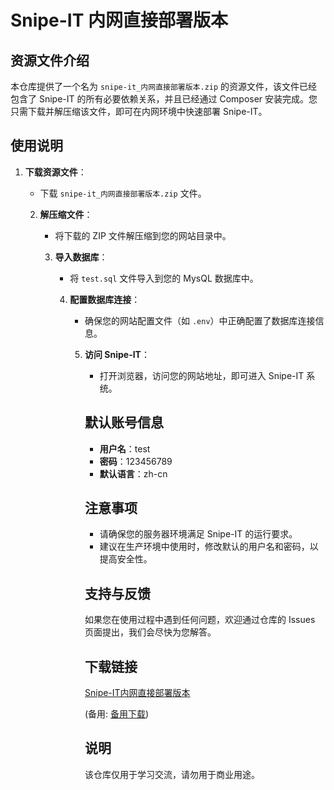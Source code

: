# Snipe-IT 内网直接部署版本

## 资源文件介绍

本仓库提供了一个名为 `snipe-it_内网直接部署版本.zip` 的资源文件，该文件已经包含了 Snipe-IT 的所有必要依赖关系，并且已经通过 Composer 安装完成。您只需下载并解压缩该文件，即可在内网环境中快速部署 Snipe-IT。

## 使用说明

1. **下载资源文件**：
   - 下载 `snipe-it_内网直接部署版本.zip` 文件。

   2. **解压缩文件**：
      - 将下载的 ZIP 文件解压缩到您的网站目录中。

      3. **导入数据库**：
         - 将 `test.sql` 文件导入到您的 MysQL 数据库中。

         4. **配置数据库连接**：
            - 确保您的网站配置文件（如 `.env`）中正确配置了数据库连接信息。

            5. **访问 Snipe-IT**：
               - 打开浏览器，访问您的网站地址，即可进入 Snipe-IT 系统。

               ## 默认账号信息

               - **用户名**：test
               - **密码**：123456789
               - **默认语言**：zh-cn

               ## 注意事项

               - 请确保您的服务器环境满足 Snipe-IT 的运行要求。
               - 建议在生产环境中使用时，修改默认的用户名和密码，以提高安全性。

               ## 支持与反馈

               如果您在使用过程中遇到任何问题，欢迎通过仓库的 Issues 页面提出，我们会尽快为您解答。

               ## 下载链接
               [Snipe-IT内网直接部署版本](https://pan.quark.cn/s/6e13b8869885) 

               (备用: [备用下载](https://pan.baidu.com/s/121LeuXsfKa2hp5KsgyIE-g?pwd=1234))

               ## 说明

               该仓库仅用于学习交流，请勿用于商业用途。

